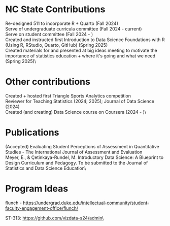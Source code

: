 # NC State Contributions

Re-designed 511 to incorporate R + Quarto (Fall 2024)\
Serve of undergraduate curricula committee (Fall 2024 - current)\
Serve on student committee (Fall 2024 - )\
Created and instructed first Introduction to Data Science Foundations with R (Using R, RStudio, Quarto, GitHub) (Spring 2025)\
Created materials for and presented at big ideas meeting to motivate the importance of statistics education + where it's going and what we need (Spring 2025)\

# Other contributions 

Created + hosted first Triangle Sports Analytics competition \
Reviewer for Teaching Statistics (2024; 2025); Journal of Data Science (2024)\
Created (and creating) Data Science course on Coursera (2024 - )\

# Publications 

(Accepted) Evaluating Student Perceptions of Assessment in Quantitative Studies - The International Journal of Assessment and Evaluation\
Meyer, E., & Çetinkaya-Rundel, M. Introductory Data Science: A Blueprint to Design Curriculum and Pedagogy. To be submitted to the Journal of Statistics and Data Science Education\



# Program Ideas 

flunch - https://undergrad.duke.edu/intellectual-community/student-faculty-engagement-office/flunch/

ST-313: https://github.com/vizdata-s24/admin\
